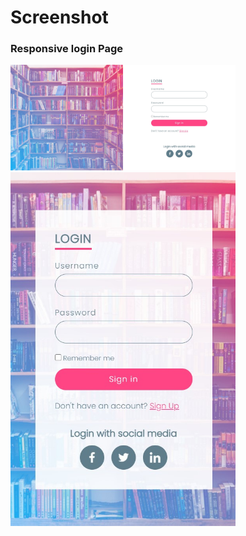 <h1>Screenshot</h1>
<h3>Responsive login Page </h3>

<img src="https://github.com/bhavinbandhiya/Log-in-Page/blob/master/img/ss1.jpg"  width="360" alt="" />

<img src="https://github.com/bhavinbandhiya/Log-in-Page/blob/master/img/ss2.jpg"  width="360" alt="" />


